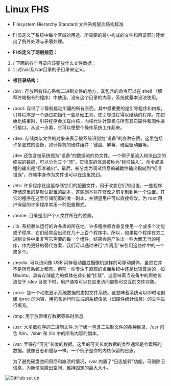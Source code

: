 #  Linux FHS
- Filesystem Hierarchy Standard 文件系统层次结构标准

- FHS定义了系统中每个区域的用途、所需要的最小构成的文件和目录同时还给出了例外处理与矛盾处理。

- **FHS定义了两层规范：**

1. / 下面的各个目录应该要放什么文件数据；
2. 针对/usr及/var目录的子目录来定义。

- **根目录结构：**

* /bin : 存放所有核心系统二进制文件的地方，其包含的命令可以在 shell （解释终端指令的程序）中使用。没有这个目录的内容，系统就基本没法使用。
    
* /boot: 存储了计算机启动所需的所有东西。其中最重要的是引导程序和内核。引导程序是一个通过初始化一些基础工具，使引导过程得以继续的程序。在初始化结束时，引导程序会加载内核，内核允许计算机与所有其它硬件和固件进行接口。从这一点看，它可以使整个操作系统工作起来。
    
* /dev: 存储类似文件的对象来表示被系统识别为“设备”的各种东西。这里包括许多显式的设备，如计算机的硬件组件：键盘、屏幕、硬盘驱动器等。

   /dev 还包含被系统视为“设备”的数据流的伪文件。一个例子是流入和流出您的终端的数据，可以分为三个“流”。它读取的信息被称为“标准输入”。命令或进程的输出是“标准输出”。最后，被分类为调试信息的辅助性输出指向到“标准错误”。终端本身作为文件也可以在这里找到。
    
* /etc: 许多程序在这里存储它们的配置文件，用于改变它们的设置。一些程序存储这里的是默认配置的副本，这些副本将在修改之前复制到另一个位置。其它的程序在这里存储配置的唯一副本，并期望用户可以直接修改。为 root 用户保留的许多程序常用一种配置模式。
    
* /home: 目录是用户个人文件所在的位置。
    
* /lib: 系统赖以运行的许多库的所在地。许多程序都会重复使用一个或多个功能或子程序，它们经常会出现在几十上百个程序中。所以，如果每个程序在其二进制文件中重复写它需要的每一个组件，结果会是产生出一些大而无当的程序，作为更好的替代方案，我们可以通过进行“库调用”来引用这些库中的一个或多个。
    
* /media: 可以访问像 USB 闪存驱动器或摄像机这样的可移动媒体。虽然它并不是所有系统上都有，但在一些专注于直观的桌面系统中还是比较普遍的，如 Ubuntu。具有存储能力的媒体在此处被“挂载”，这意味着当设备中的原始位流位于 /dev 目录下时，用户通常可以在这里访问那些可交互的文件对象。
    
* /proc: 是一个动态显示系统数据的虚拟文件系统。这意味着系统可以即时地创建 /proc 的内容，用包含运行时生成的系统信息（如硬件统计信息）的文件进行填充。
    
* /tmp: 用于放置缓存数据等临时信息
    
* /usr: 大多数程序的二进制文件.为了统一包含二进制文件的各种目录，/usr 包含 /bin、/sbin 和 /lib 中的所有内容的副本。
    
* /var: 里保存“可变”长度的数据。这里的可变长度数据的类型通常是会累积的数据，就像日志和缓存一样。一个例子是你的内核保留的日志。
        
   为了避免硬盘空间用尽和崩溃的情况，/var 内置了“日志旋转”功能，可删除旧信息，为新信息腾出空间，维持固定的最大大小。
        
![GitHub set up](SRE-Skills/Images/根目录结构.png)


